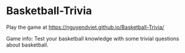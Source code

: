 # Basketball-Trivia

Play the game at https://nguyendviet.github.io/Basketball-Trivia/

Game info: 
Test your basketball knowledge with some trivial questions about basketball.